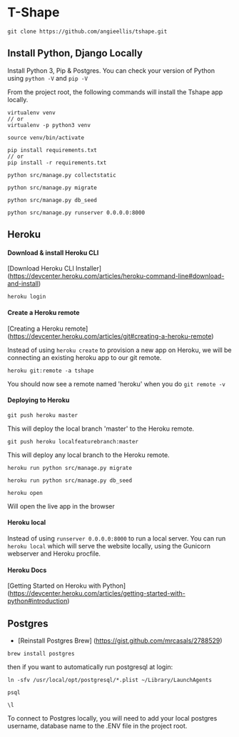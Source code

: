 # T-Shape 

```
git clone https://github.com/angieellis/tshape.git
```

## Install Python, Django Locally


Install Python 3, Pip & Postgres. You can check your version of Python using `python -V` and `pip -V`


From the project root, the following commands will install the Tshape app locally.

```
virtualenv venv
// or
virtualenv -p python3 venv
```
```
source venv/bin/activate
```
```
pip install requirements.txt
// or
pip install -r requirements.txt
```
```
python src/manage.py collectstatic
```
```
python src/manage.py migrate
```
```
python src/manage.py db_seed
```
```
python src/manage.py runserver 0.0.0.0:8000
```



## Heroku

#### Download & install Heroku CLI 
[Download Heroku CLI Installer] (https://devcenter.heroku.com/articles/heroku-command-line#download-and-install)

```
heroku login
```

#### Create a Heroku remote
[Creating a Heroku remote] (https://devcenter.heroku.com/articles/git#creating-a-heroku-remote)

Instead of using `heroku create` to provision a new app on Heroku, we will be connecting an existing heroku app to our git remote. 

```
heroku git:remote -a tshape
```

You should now see a remote named 'heroku' when you do `git remote -v`

#### Deploying to Heroku

```
git push heroku master
```
This will deploy the local branch 'master' to the Heroku remote.

```
git push heroku localfeaturebranch:master
```
This will deploy any local branch to the Heroku remote.

```
heroku run python src/manage.py migrate
```
```
heroku run python src/manage.py db_seed
```
```
heroku open
```
Will open the live app in the browser

#### Heroku local

Instead of using `runserver 0.0.0.0:8000` to run a local server. You can run `heroku local` which will serve the website locally, using the Gunicorn webserver and Heroku procfile.

#### Heroku Docs
[Getting Started on Heroku with Python] (https://devcenter.heroku.com/articles/getting-started-with-python#introduction)

## Postgres

- [Reinstall Postgres Brew] (https://gist.github.com/mrcasals/2788529)

```
brew install postgres
```
then if you want to automatically run postgresql at login:
```
ln -sfv /usr/local/opt/postgresql/*.plist ~/Library/LaunchAgents
```
```
psql
```
```
\l
```

To connect to Postgres locally, you will need to add your local postgres username, database name to the .ENV file in the project root.